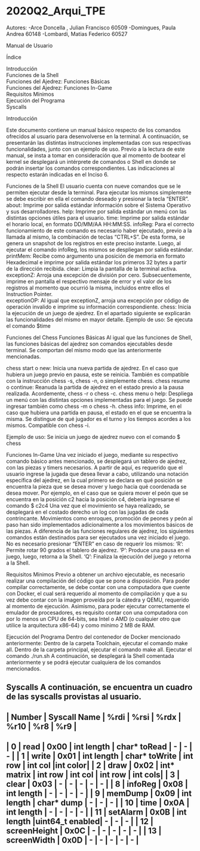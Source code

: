 # 2020Q2_Arqui_TPE

Autores:
-Arce Doncella , Julian Francisco 60509
-Domingues, Paula Andrea 60148
-Lombardi, Matias Federico 60527

Manual de Usuario


Índice 

Introducción                                          
Funciones de la Shell                                 
Funciones del Ajedrez: Funciones Básicas              
Funciones del Ajedrez: Funciones In-Game              
Requisitos Mínimos                                    
Ejecución del Programa                                 
Syscalls                                               


Introducción

Este documento contiene un manual básico respecto de los comandos ofrecidos al usuario para desenvolverse en la terminal. A continuación, se presentarán las distintas instrucciones implementadas con sus respectivas funcionalidades, junto con un ejemplo de uso. 
Previo a la lectura de este manual, se insta a tomar en consideración que al momento de bootear el kernel se desplegará un intérprete de comandos o Shell en donde se podrán insertar los comandos correspondientes. Las indicaciones al respecto estarán indicadas en el  Inciso 6.

Funciones de la Shell
El usuario cuenta con nueve comandos que se le permiten ejecutar desde la terminal.  Para ejecutar los mismos simplemente se debe escribir en ella el comando deseado y presionar la tecla “ENTER”.
about: Imprime por salida estándar información sobre el Sistema Operativo y sus desarrolladores.
help: Imprime por salida estándar un menú con las distintas opciones útiles para el usuario.
time: Imprime por salida estándar el horario local, en formato DD/MM/AA HH:MM:SS.
infoReg: Para el correcto funcionamiento de este comando es necesario haber ejecutado, previo a la llamada al mismo, la combinación de teclas “CTRL+S”. De esta forma, se genera un snapshot de los registros en este preciso instante. Luego, al ejecutar el comando infoReg, los mismos se despliegan por salida estándar. 
printMem: Recibe como argumento una posición de memoria en formato Hexadecimal  e imprime por salida estándar los primeros 32 bytes a partir de la dirección recibida. 
clear: Limpia la pantalla de la terminal activa.
exceptionZ: Arroja una excepción de división por cero. Subsecuentemente, imprime en pantalla el respectivo mensaje de error y el valor de los registros al momento que ocurrió la misma, incluidos entre ellos el Instruction Pointer.  
exceptionOP: Al igual que exceptionZ, arroja una excepción por código de operación invalido e imprime su información correspondiente.
chess: Inicia la ejecución de un juego de ajedrez. En el apartado siguiente se explicarán las funcionalidades del mismo en mayor detalle.
Ejemplo de uso:
Se ejecuta el comando
  $time

Funciones del Chess
  Funciones Básicas
Al igual que las funciones de Shell, las funciones básicas del ajedrez son comandos ejecutables desde terminal. Se comportan del mismo modo que las anteriormente mencionadas. 

chess start o new: Inicia una nueva partida de ajedrez. En el caso que hubiera un juego previo en pausa, este se reinicia. También es compatible con la instrucción chess -s, chess -n, o simplemente chess.
chess resume o continue: Reanuda la partida de ajedrez en el estado previo a la pausa realizada. Acordemente, chess -r o chess -c.
chess menu o help: Despliega un menú con las distintas opciones implementadas para el juego. Se puede ingresar también como chess -m o chess -h.
chess info: Imprime, en el caso que hubiera una partida en pausa, el estado en el que se encuentra la misma. Se distingue de qué jugador es el turno y los tiempos acordes a los mismos. Compatible con chess -i.

Ejemplo de uso: 
Se inicia un juego de ajedrez nuevo con el comando 
        $ chess


  Funciones In-Game
Una vez iniciado el juego, mediante su respectivo comando básico antes  mencionado, se desplegará un tablero de ajedrez, con las piezas y timers necesarios. A partir de aquí, es requerido que el usuario ingrese la jugada que desea llevar a cabo, utilizando una notación específica del ajedrez, en la cual primero se declara en qué posición se encuentra la pieza que se desea mover y luego hacia qué coordenada se desea mover. Por ejemplo, en el caso que se quiera mover el peón que se encuentra en la posición c2  hacia la posición c4, debería ingresarse el comando 
      $ c2c4
Una vez que el movimiento se haya realizado, se desplegará en el costado derecho un log con las jugadas de cada contrincante. 
    Movimientos como enroques, promoción de peones y peón al paso han sido implementados adicionalmente a los movimientos básicos de las piezas. 
A diferencia de las funciones regulares de ajedrez, los siguientes comandos están destinados para ser ejecutados una vez iniciado el juego. No es necesario presionar “ENTER” en caso de requerir los mismos:
‘R’: Permite rotar 90 grados el tablero de ajedrez. 
‘P’: Produce una pausa en el juego, luego, retorna a la Shell.
‘Q’: Finaliza la ejecución del juego y retorna a la Shell. 


Requisitos Mínimos 
Previo a obtener un archivo ejecutable, es necesario realizar una compilación del código que se pone a disposición. Para poder compilar correctamente, se debe contar con una computadora que cuente con Docker, el cual será requerido al momento de compilación y que a su vez debe contar con la imagen proveída por la cátedra y QEMU, requerido al momento de ejecución.
Asimismo, para poder ejecutar correctamente el emulador de procesadores, es requisito contar con una computadora con por lo menos un CPU de 64-bits, sea Intel o AMD (o cualquier otro que utilice la arquitectura x86-64) y como mínimo 2 MB de RAM.  

Ejecución del Programa
Dentro del contenedor de Docker mencionado anteriormente:
Dentro de la carpeta Toolchain, ejecutar el comando make all.
Dentro de la carpeta principal, ejecutar el comando make all.
Ejecutar el comando ./run.sh
A continuación, se desplegará la Shell comentada anteriormente y se podrá ejecutar cualquiera de los comandos mencionados.


Syscalls 
A continuación, se encuentra un cuadro de las syscalls provistas al usuario.
----------------------------------------------------------------------------------------------
| Number | Syscall Name | %rdi |     %rsi     |      %rdx      |  %r10   |  %r8    |   %r9   |
----------------------------------------------------------------------------------------------
|   0    |     read     | 0x00 |  int length  |  char* toRead  |    -    |    -    |    -    |
|   1    |     write    | 0x01 |  int length  |  char* toWrite | int row | int col |int color|
|   2    |     draw     | 0x02 |  int* matrix |    int row     | int col | int row | int cols|
|   3    |     clear    | 0x03 |      -       |        -       |    -    |    -    |    -    |
|   8    |    infoReg   | 0x08 |  int length  |        -       |    -    |    -    |    -    |
|   9    |    memDump   | 0x09 |  int length  |   char* dump   |    -    |    -    |    -    |
|   10   |     time     | 0x0A |  int length  |        -       |    -    |    -    |    -    |
|   11   |    setAlarm  | 0x0B |  int length  |uint64_t enabled|    -    |    -    |    -    |
|   12   | screenHeight | 0x0C |      -       |        -       |    -    |    -    |    -    |
|   13   | screenWidth  | 0x0D |      -       |        -       |    -    |    -    |    -    |
----------------------------------------------------------------------------------------------



